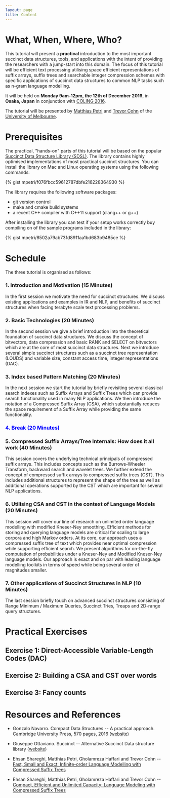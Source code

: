 ```yaml
---
layout: page
title: Content
---
```


# What, When, Where, Who?

This tutorial will present a **practical** introduction to
the most important succinct data structures, tools, and applications
with the intent of providing the researchers with a jump-start into
this domain. The focus of this tutorial will be efficient text processing 
utilising space efficient representations of suffix arrays,
suffix trees and searchable integer compression schemes with
specific applications of succinct data structures to
common NLP tasks such as n-gram language modelling.

It will be held on **Monday 9am-12pm, the 12th of December 2016**, in **Osaka, Japan** in conjunction with [COLING 2016](http://coling2016.anlp.jp/).

The tutorial will be presented by [Matthias Petri](http://github.com/mpetri/) and [Trevor Cohn](http://people.eng.unimelb.edu.au/tcohn/) of 
the [University of Melbourne](http://unimelb.edu.au).

# Prerequisites

The practical, "hands-on" parts of this tutorial will be based on the popular [Succinct Data Structure Library (SDSL)](http://github.com/simongog/sdsl-lite/). The library contains highly optimised implementations of most practical succinct structures. You can
install the library on Mac and Linux operating systems using the following commands:

{% gist mpetri/f076fbcc59612787dbfe216228364930 %}


The library requires the following software packages:

* git version control
* make and cmake build systems
* a recent C++ compiler with C++11 support (clang++ or g++)

After installing the library you can test if your setup works correctly buy compiling on of the sample programs included in the library:

{% gist mpetri/8502a79ab731d8911aa1bd683b9485ce %}


# Schedule

The three tutorial is organised as follows:

### 1. Introduction and Motivation (15 Minutes)

In the first session we motivate the need for succinct structures. We discuss existing applications and examples in IR and NLP, and benefits of succinct structures when facing terabyte scale text processing problems.

### 2. Basic Technologies (20 Minutes)

In the second session we give a brief introduction into the theoretical foundation of succinct data structures. We discuss the concept of bitvectors, data compression and basic RANK and SELECT on bitvectors which are at the core of most succinct data structures. Next we introduce several
simple succinct structures such as a succinct tree representation (LOUDS) and
variable size, constant access time, integer representations (DAC).


### 3. Index based Pattern Matching (20 Minutes)

In the next session we start the tutorial by briefly revisiting several classical search indexes such as Suffix Arrays and Suffix Trees which can provide search functionality used in many NLP applications. We then introduce the notation of a Compressed Suffix Array (CSA), which substantially reduces the space requirement of a Suffix Array while providing the same functionality.

###  <span style="color:blue"> 4. Break (20 Minutes)</span>

### 5. Compressed Suffix Arrays/Tree Internals: How does it all work (40 Minutes)

This session covers the underlying technical principals of compressed suffix arrays. This includes concepts such as the Burrows-Wheeler Transform, backward search and wavelet trees. We further extend the concept of compressed suffix arrays to compressed suffix trees (CST). This includes additional structures to represent the shape of the tree as well as additional operations supported by the CST which are important for several NLP applications.

### 6. Utilising CSA and CST in the context of Language Models (20 Minutes)

This session will cover our line of research on unlimited order language modelling with modified Kneser-Ney smoothing. Efficient methods for storing and querying language models are critical for scaling to large corpora and high Markov orders.  At its core, our approach uses a compressed suffix tree of text which provides near optimal compression while supporting efficient search. We present algorithms for on-the-fly computation of probabilities under a Kneser-Ney and Modified Kneser-Ney language models. Our approach is exact and on par with  leading language modelling toolkits in terms of speed while being several order of magnitudes smaller.


### 7. Other applications of Succinct Structures in NLP (10 Minutes)

The last session briefly touch on advanced succinct structures consisting of Range Minimum / Maximum Queries, Succinct Tries, Treaps and 2D-range query structures.


# Practical Exercises

## Exercise 1: Direct-Accessible Variable-Length Codes (DAC)

## Exercise 2: Building a CSA and CST over words

## Exercise 3: Fancy counts


# Resources and References

* Gonzalo Navarro. Compact Data Structures -- A practical approach. Cambridge University Press, 570 pages, 2016 ([website](https://www.dcc.uchile.cl/~gnavarro/CDSbook/))

* Giuseppe Ottaviano. Succinct -- Alternative Succinct Data structure library ([website](https://github.com/ot/succinct))

* Ehsan Shareghi, Matthias Petri, Gholamreza Haffari and Trevor Cohn -- [Fast, Small and Exact: Infinite-order Language Modelling with Compressed Suffix Trees](http://aclweb.org/anthology/Q/Q16/Q16-1034.pdf)

* Ehsan Shareghi, Matthias Petri, Gholamreza Haffari and Trevor Cohn -- [Compact, Efficient and Unlimited Capacity: Language Modeling with Compressed Suffix Trees](http://aclweb.org/anthology/D/D15/D15-1288.pdf)
